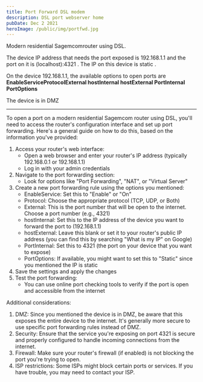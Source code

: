 ```yaml
---
title: Port Forward DSL modem
description: DSL port webserver home
pubDate: Dec 2 2021
heroImage: /public/img/portfwd.jpg
---
```

Modern residential Sagemcomrouter using DSL.

The device IP address that needs the port exposed is 192.168.1.1 and the port on it is (localhost):4321 . The IP on this device is static .

On the device 192.168.1.1, the available options to open ports are **EnableServiceProtocolExternal hostInternal hostExternal PortInternal PortOptions**

The device is in DMZ


------------


To open a port on a modern residential Sagemcom router using DSL, you'll need to access the router's configuration interface and set up port forwarding. Here's a general guide on how to do this, based on the information you've provided:

1. Access your router's web interface:
    - Open a web browser and enter your router's IP address (typically 192.168.0.1 or 192.168.1.1)
    - Log in with your admin credentials
2. Navigate to the port forwarding section:
    - Look for options like "Port Forwarding", "NAT", or "Virtual Server"
3. Create a new port forwarding rule using the options you mentioned:
    - EnableService: Set this to "Enable" or "On"
    - Protocol: Choose the appropriate protocol (TCP, UDP, or Both)
    - External: This is the port number that will be open to the internet. Choose a port number (e.g., 4321)
    - hostInternal: Set this to the IP address of the device you want to forward the port to (192.168.1.1)
    - hostExternal: Leave this blank or set it to your router's public IP address (you can find this by searching "What is my IP" on Google)
    - PortInternal: Set this to 4321 (the port on your device that you want to expose)
    - PortOptions: If available, you might want to set this to "Static" since you mentioned the IP is static
4. Save the settings and apply the changes
5. Test the port forwarding:
    - You can use online port checking tools to verify if the port is open and accessible from the internet

Additional considerations:

1. DMZ: Since you mentioned the device is in DMZ, be aware that this exposes the entire device to the internet. It's generally more secure to use specific port forwarding rules instead of DMZ.
2. Security: Ensure that the service you're exposing on port 4321 is secure and properly configured to handle incoming connections from the internet.
3. Firewall: Make sure your router's firewall (if enabled) is not blocking the port you're trying to open.
4. ISP restrictions: Some ISPs might block certain ports or services. If you have trouble, you may need to contact your ISP.